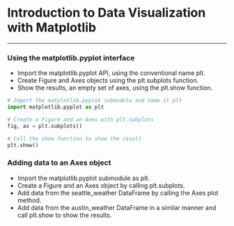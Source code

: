 # Introduction to Data Visualization with Matplotlib
---
### Using the matplotlib.pyplot interface
* Import the matplotlib.pyplot API, using the conventional name plt.
* Create Figure and Axes objects using the plt.subplots function.
* Show the results, an empty set of axes, using the plt.show function.

```python
# Import the matplotlib.pyplot submodule and name it plt
import matplotlib.pyplot as plt

# Create a Figure and an Axes with plt.subplots
fig, ax = plt.subplots()

# Call the show function to show the result
plt.show()
```
### Adding data to an Axes object
* Import the matplotlib.pyplot submodule as plt.
* Create a Figure and an Axes object by calling plt.subplots.
* Add data from the seattle_weather DataFrame by calling the Axes plot method.
* Add data from the austin_weather DataFrame in a similar manner and call plt.show to show the results.
